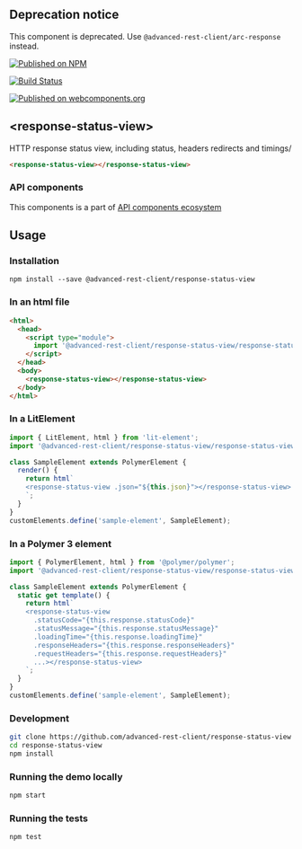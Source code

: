 ## Deprecation notice

This component is deprecated. Use `@advanced-rest-client/arc-response` instead.

[![Published on NPM](https://img.shields.io/npm/v/@advanced-rest-client/response-status-view.svg)](https://www.npmjs.com/package/@advanced-rest-client/response-status-view)

[![Build Status](https://travis-ci.org/advanced-rest-client/response-status-view.svg?branch=stage)](https://travis-ci.org/advanced-rest-client/response-status-view)

[![Published on webcomponents.org](https://img.shields.io/badge/webcomponents.org-published-blue.svg)](https://www.webcomponents.org/element/advanced-rest-client/response-status-view)

## &lt;response-status-view&gt;

HTTP response status view, including status, headers redirects and timings/

```html
<response-status-view></response-status-view>
```

### API components

This components is a part of [API components ecosystem](https://elements.advancedrestclient.com/)

## Usage

### Installation
```
npm install --save @advanced-rest-client/response-status-view
```

### In an html file

```html
<html>
  <head>
    <script type="module">
      import '@advanced-rest-client/response-status-view/response-status-view.js';
    </script>
  </head>
  <body>
    <response-status-view></response-status-view>
  </body>
</html>
```


### In a LitElement

```js
import { LitElement, html } from 'lit-element';
import '@advanced-rest-client/response-status-view/response-status-view.js';

class SampleElement extends PolymerElement {
  render() {
    return html`
    <response-status-view .json="${this.json}"></response-status-view>
    `;
  }
}
customElements.define('sample-element', SampleElement);
```

### In a Polymer 3 element

```js
import { PolymerElement, html } from '@polymer/polymer';
import '@advanced-rest-client/response-status-view/response-status-view.js';

class SampleElement extends PolymerElement {
  static get template() {
    return html`
    <response-status-view
      .statusCode="{this.response.statusCode}"
      .statusMessage="{this.response.statusMessage}"
      .loadingTime="{this.response.loadingTime}"
      .responseHeaders="{this.response.responseHeaders}"
      .requestHeaders="{this.response.requestHeaders}"
      ...></response-status-view>
    `;
  }
}
customElements.define('sample-element', SampleElement);
```

### Development

```sh
git clone https://github.com/advanced-rest-client/response-status-view
cd response-status-view
npm install
```

### Running the demo locally

```sh
npm start
```

### Running the tests

```sh
npm test
```
